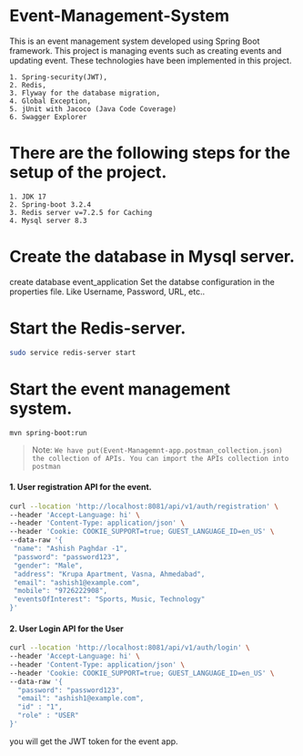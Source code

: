    # Event-Management-System
This is an event management system developed using Spring Boot framework. This project is managing events such as creating events and updating event. These technologies have been implemented in this project.

    1. Spring-security(JWT),
    2. Redis, 
    3. Flyway for the database migration,
    4. Global Exception, 
    5. jUnit with Jacoco (Java Code Coverage)
    6. Swagger Explorer

# There are the following steps for the setup of the project.
    1. JDK 17 
    2. Spring-boot 3.2.4
    3. Redis server v=7.2.5 for Caching
    4. Mysql server 8.3
    
# Create the database in Mysql server.
  create database event_application
  Set the databse configuration in the properties file. Like Username, Password, URL, etc..
 
 # Start the Redis-server.
 ```sh
sudo service redis-server start
```
 # Start the event management system.
 ```sh
mvn spring-boot:run
```

> Note: `We have put(Event-Managemnt-app.postman_collection.json) the collection of APIs. You can import the APIs collection into postman`

#### 1. User registration API for the event.

 ```sh
 curl --location 'http://localhost:8081/api/v1/auth/registration' \
--header 'Accept-Language: hi' \
--header 'Content-Type: application/json' \
--header 'Cookie: COOKIE_SUPPORT=true; GUEST_LANGUAGE_ID=en_US' \
--data-raw '{
  "name": "Ashish Paghdar -1",
  "password": "password123",
  "gender": "Male",
  "address": "Krupa Apartment, Vasna, Ahmedabad",
  "email": "ashish1@example.com",
  "mobile": "9726222908",
  "eventsOfInterest": "Sports, Music, Technology"
}'
```

#### 2. User Login API for the User 
```sh
curl --location 'http://localhost:8081/api/v1/auth/login' \
--header 'Accept-Language: hi' \
--header 'Content-Type: application/json' \
--header 'Cookie: COOKIE_SUPPORT=true; GUEST_LANGUAGE_ID=en_US' \
--data-raw '{
  "password": "password123",
  "email": "ashish1@example.com",
  "id" : "1",
  "role" : "USER"
}'
```
you will get the JWT token for the event app. 

